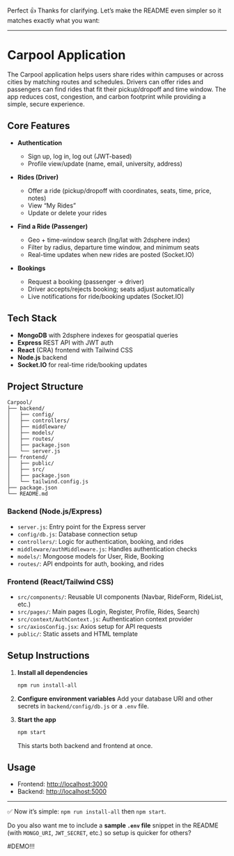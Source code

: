 Perfect 👍 Thanks for clarifying. Let’s make the README even simpler so it matches exactly what you want:

---

# Carpool Application

The Carpool application helps users share rides within campuses or across cities by matching routes and schedules. Drivers can offer rides and passengers can find rides that fit their pickup/dropoff and time window. The app reduces cost, congestion, and carbon footprint while providing a simple, secure experience.

## Core Features

* **Authentication**

  * Sign up, log in, log out (JWT-based)
  * Profile view/update (name, email, university, address)

* **Rides (Driver)**

  * Offer a ride (pickup/dropoff with coordinates, seats, time, price, notes)
  * View “My Rides”
  * Update or delete your rides

* **Find a Ride (Passenger)**

  * Geo + time-window search (lng/lat with 2dsphere index)
  * Filter by radius, departure time window, and minimum seats
  * Real-time updates when new rides are posted (Socket.IO)

* **Bookings**

  * Request a booking (passenger → driver)
  * Driver accepts/rejects booking; seats adjust automatically
  * Live notifications for ride/booking updates (Socket.IO)

## Tech Stack

* **MongoDB** with 2dsphere indexes for geospatial queries
* **Express** REST API with JWT auth
* **React** (CRA) frontend with Tailwind CSS
* **Node.js** backend
* **Socket.IO** for real-time ride/booking updates

## Project Structure

```
Carpool/
├── backend/
│   ├── config/
│   ├── controllers/
│   ├── middleware/
│   ├── models/
│   ├── routes/
│   ├── package.json
│   └── server.js
├── frontend/
│   ├── public/
│   ├── src/
│   ├── package.json
│   └── tailwind.config.js
├── package.json
└── README.md
```

### Backend (Node.js/Express)

* `server.js`: Entry point for the Express server
* `config/db.js`: Database connection setup
* `controllers/`: Logic for authentication, booking, and rides
* `middleware/authMiddleware.js`: Handles authentication checks
* `models/`: Mongoose models for User, Ride, Booking
* `routes/`: API endpoints for auth, booking, and rides

### Frontend (React/Tailwind CSS)

* `src/components/`: Reusable UI components (Navbar, RideForm, RideList, etc.)
* `src/pages/`: Main pages (Login, Register, Profile, Rides, Search)
* `src/context/AuthContext.js`: Authentication context provider
* `src/axiosConfig.jsx`: Axios setup for API requests
* `public/`: Static assets and HTML template

## Setup Instructions

1. **Install all dependencies**

   ```bash
   npm run install-all
   ```

2. **Configure environment variables**
   Add your database URI and other secrets in `backend/config/db.js` or a `.env` file.

3. **Start the app**

   ```bash
   npm start
   ```

   This starts both backend and frontend at once.

## Usage

* Frontend: [http://localhost:3000](http://localhost:3000)
* Backend: [http://localhost:5000](http://localhost:5000)

---

✅ Now it’s simple: `npm run install-all` then `npm start`.

Do you also want me to include a **sample `.env` file** snippet in the README (with `MONGO_URI`, `JWT_SECRET`, etc.) so setup is quicker for others?

#DEMO!!!